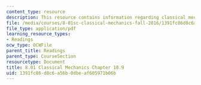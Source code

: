 ```yaml
---
content_type: resource
description: This resource contains information regarding classical mechanics.
file: /media/courses/8-01sc-classical-mechanics-fall-2016/1391fc86d8c6a56b0dbeaf605971b06b_MIT8_01F16_chapter10.9.pdf
file_type: application/pdf
learning_resource_types:
- Readings
ocw_type: OCWFile
parent_title: Readings
parent_type: CourseSection
resourcetype: Document
title: 8.01 Classical Mechanics Chapter 10.9
uid: 1391fc86-d8c6-a56b-0dbe-af605971b06b
---
```

